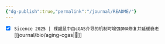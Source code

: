 ```yaml
---
{"dg-publish":true,"permalink":"/journal/README/"}
---
```



- [x] `Sicence 2025 | 裸鼹鼠中由cGAS介导的机制可增强DNA修复并延缓衰老` [[journal/bio/aging-cgas\|🔗]] 
